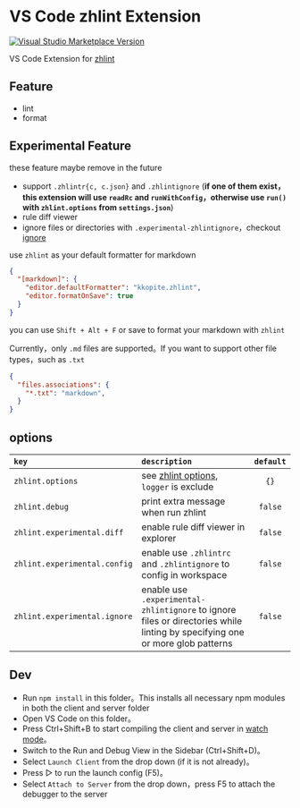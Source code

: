 # VS Code zhlint Extension

<a href="https://marketplace.visualstudio.com/items?itemName=kkopite.zhlint" target="__blank"><img src="https://img.shields.io/visual-studio-marketplace/v/kkopite.zhlint.svg?color=ed5d47&amp;label=VS%20Code%20Marketplace&logo=visual-studio-code" alt="Visual Studio Marketplace Version" /></a>


VS Code Extension for [zhlint](https://zhlint-project.github.io/zhlint/#supported-rules)

## Feature

- lint
- format

## Experimental Feature

these feature maybe remove in the future

- support `.zhlintr{c, c.json}` and `.zhlintignore` (**if one of them exist，this extension will use `readRc` and `runWithConfig`，otherwise use `run()` with `zhlint.options` from `settings.json`**)
- rule diff viewer
- ignore files or directories with `.experimental-zhlintignore`，checkout [ignore](https://www.npmjs.com/package/ignore)

use `zhlint` as your default formatter for markdown

```json
{
  "[markdown]": {
    "editor.defaultFormatter": "kkopite.zhlint",
    "editor.formatOnSave": true
  }
}
```

you can use `Shift + Alt + F` or save to format your markdown with `zhlint`

Currently，only `.md` files are supported。If you want to support other file types，such as `.txt`

```json
{
  "files.associations": {
    "*.txt": "markdown",
  }
}
```

## options

|`key`|`description`|`default`|
|:----|:-----------|:-------:|
|`zhlint.options`|see [zhlint options](https://zhlint-project.github.io/zhlint/#options),  `logger` is exclude  |`{}`|
|`zhlint.debug`|print extra message when run zhlint|`false`|
|`zhlint.experimental.diff` |enable rule diff viewer in explorer |`false`|
|`zhlint.experimental.config`|enable use `.zhlintrc` and `.zhlintignore` to config in workspace |`false`|
|`zhlint.experimental.ignore`|enable use `.experimental-zhlintignore` to ignore files or directories while linting by specifying one or more glob patterns|`false`|

## Dev

- Run `npm install` in this folder。This installs all necessary npm modules in both the client and server folder
- Open VS Code on this folder。
- Press Ctrl+Shift+B to start compiling the client and server in [watch mode](https://code.visualstudio.com/docs/editor/tasks#:~:text=The%20first%20entry%20executes,the%20HelloWorld.js%20file.)。
- Switch to the Run and Debug View in the Sidebar (Ctrl+Shift+D)。
- Select `Launch Client` from the drop down (if it is not already)。
- Press ▷ to run the launch config (F5)。
- Select `Attach to Server` from the drop down，press F5 to attach the debugger to the server